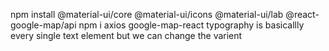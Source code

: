 npm install @material-ui/core @material-ui/icons @material-ui/lab @react-google-map/api npm i axios google-map-react
typography is basicallly every single text element but we can change the varient